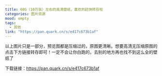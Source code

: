 ```yaml
---
title: 60G（10万张）左右的高清壁纸，喜欢的赶快转存啦
categories: 图片资源
mood: empty
tags:
  - 其他
link: "https://pan.quark.cn/s/e417c673b1af"
---
```





以上图片只是一部分，预览图都是压缩过的，原图更清晰。想要高清无压缩原图的点击下方链接转存即可！一定不会让你白跑的，去别的地方再也找不到这么全的壁纸了




下载链接：https://pan.quark.cn/s/e417c673b1af


